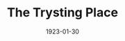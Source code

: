 ---
title: The Trysting Place
date: 1923-01-30
closing_date:
layout: productions
featured_image:
image_caption:
image_credit:
playbill:
Theatre: Theatre Jacksonville
cast:
- Bertha Snyder: Jessie Briggs
- Charles W. Crooke, Jr.: Rupert Smith
- Frank Stringfellow: Launcelot Briggs
- Fred L. Mulliken: Mysterious Voice
- Helen Mullikin: Mrs. Curtis
- Mrs. C.A. Bisbee: Mrs. Briggs
- Ted Silber: Mr. Ingoldsby
crew:
- Stage Decoration/Props:
  - Marion Adams
  - Mrs. F.L. Mullikin
understudies:
orchestra:
external_links:
---